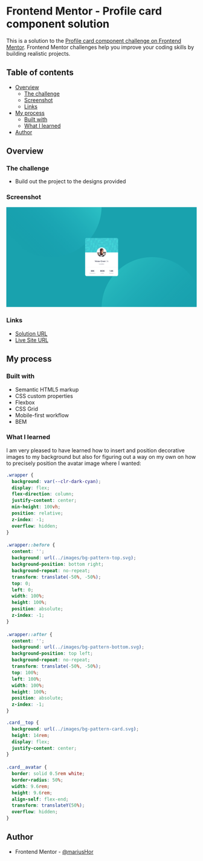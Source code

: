 # Frontend Mentor - Profile card component solution

This is a solution to the [Profile card component challenge on Frontend Mentor](https://www.frontendmentor.io/challenges/profile-card-component-cfArpWshJ). Frontend Mentor challenges help you improve your coding skills by building realistic projects. 

## Table of contents

- [Overview](#overview)
  - [The challenge](#the-challenge)
  - [Screenshot](#screenshot)
  - [Links](#links)
- [My process](#my-process)
  - [Built with](#built-with)
  - [What I learned](#what-i-learned)
- [Author](#author)

## Overview

### The challenge

- Build out the project to the designs provided

### Screenshot

![](./images/Screenshot%202022-05-01%20at%2001-26-33%20Frontend%20Mentor%20Profile%20card%20component.png)

### Links

- [Solution URL](https://www.frontendmentor.io/solutions/profile-card-component-using-bem-and-flexbox-Bkj8iVjSc)
- [Live Site URL](https://mariushor.github.io/Profile-card-component/)

## My process

### Built with

- Semantic HTML5 markup
- CSS custom properties
- Flexbox
- CSS Grid
- Mobile-first workflow
- BEM

### What I learned

I am very pleased to have learned how to insert and position decorative images to my background but also for figuring out a way on my own on how to precisely position the avatar image where I wanted:

```css
.wrapper {
  background: var(--clr-dark-cyan);
  display: flex;
  flex-direction: column;
  justify-content: center;
  min-height: 100vh;
  position: relative;
  z-index: -1;
  overflow: hidden;
}

.wrapper::before {
  content: '';
  background: url(../images/bg-pattern-top.svg);
  background-position: bottom right;
  background-repeat: no-repeat;
  transform: translate(-50%, -50%);
  top: 0;
  left: 0;
  width: 100%;
  height: 100%;
  position: absolute;
  z-index: -1;
}

.wrapper::after {
  content: '';
  background: url(../images/bg-pattern-bottom.svg);
  background-position: top left;
  background-repeat: no-repeat;
  transform: translate(-50%, -50%);
  top: 100%;
  left: 100%;
  width: 100%;
  height: 100%;
  position: absolute;
  z-index: -1;
}
```
```css
.card__top {
  background: url(../images/bg-pattern-card.svg);
  height: 14rem;
  display: flex;
  justify-content: center;
}

.card__avatar {
  border: solid 0.5rem white;
  border-radius: 50%;
  width: 9.6rem;
  height: 9.6rem;
  align-self: flex-end;
  transform: translateY(50%);
  overflow: hidden;
}
```

## Author

- Frontend Mentor - [@mariusHor](https://www.frontendmentor.io/profile/MariusHor)
